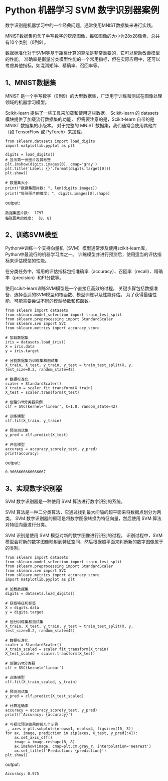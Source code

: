 # Python 机器学习 SVM 数字识别器案例

数字识别是机器学习中的一个经典问题，通常使用MNIST数据集来进行实践。

MNIST数据集包含了手写数字的灰度图像，每张图像的大小为28x28像素，总共有10个类别（0到9）。

数据标准化对于SVM等基于距离计算的算法是非常重要的，它可以帮助改善模型的性能。
准确率是衡量分类模型性能的一个常用指标，但在实际应用中，还可以考虑其他指标，如混淆矩阵、精确率、召回率等。

## 1、MNIST数据集
MNIST 是一个手写数字（0到9）的大型数据集，广泛用于训练和测试在图像处理领域的机器学习模型。

Scikit-learn 提供了一些工具来加载和使用这些数据。
Scikit-learn 的 datasets 模块提供了加载流行数据集的功能，
但需要注意的是，Scikit-learn 自带的是 MNIST 数据集的小版本。
对于完整的 MNIST 数据集，我们通常会使用其他库（如 TensorFlow 或 PyTorch）来加载。

```text
from sklearn.datasets import load_digits
import matplotlib.pyplot as plt

digits = load_digits()
# 显示第一张图片及其标签
plt.imshow(digits.images[0], cmap='gray')
plt.title('Label: {}'.format(digits.target[0]))
plt.show()

# 数据集大小
print("数据集图片数: ", len(digits.images))
print("每张图片的维度: ", digits.images[0].shape)
```
output:
```text
数据集图片数:  1797
每张图片的维度:  (8, 8)
```

## 2、训练SVM模型
Python中训练一个支持向量机（SVM）模型通常涉及使用scikit-learn库，Python中最流行的机器学习库之一。
训练模型并进行预测后，使用适当的评估指标来评估模型的性能。

在分类任务中，常用的评估指标包括准确率（accuracy）、召回率（recall）、精确率（precision）和F1分数等。

使用scikit-learn训练SVM模型是一个直接且高效的过程。
关键步骤包括数据准备、选择合适的SVM模型和核函数、模型训练以及性能评估。
为了获得最佳性能，可能需要尝试不同的模型参数和核函数。

```text
from sklearn import datasets
from sklearn.model_selection import train_test_split
from sklearn.preprocessing import StandardScaler
from sklearn.svm import SVC
from sklearn.metrics import accuracy_score

# 加载数据集
iris = datasets.load_iris()
X = iris.data
y = iris.target

# 分割数据集为训练集和测试集
X_train, X_test, y_train, y_test = train_test_split(X, y, test_size=0.2, random_state=42)

# 数据标准化
scaler = StandardScaler()
X_train = scaler.fit_transform(X_train)
X_test = scaler.transform(X_test)

# 创建SVM分类器实例
clf = SVC(kernel='linear', C=1.0, random_state=42)

# 训练模型
clf.fit(X_train, y_train)

# 预测测试集
y_pred = clf.predict(X_test)

# 评估模型
accuracy = accuracy_score(y_test, y_pred)
print(accuracy)
```
output:
```text
0.9666666666666667
```

## 3、实现数字识别器
SVM 数字识别器是一种使用 SVM 算法进行数字识别的系统。

SVM 算法是一种二分类算法，它通过找到最大间隔的超平面来将数据点划分为两类。
SVM 数字识别器的原理是将数字图像转换为特征向量，然后使用 SVM 算法对特征向量进行分类。

SVM 识别是使用 SVM 模型对新的数字图像进行识别的过程。
识别过程中，SVM 模型会将新的数字图像映射到特征空间，然后根据超平面来判断新的数字图像属于的类别。

```text
from sklearn import datasets
from sklearn.model_selection import train_test_split
from sklearn.preprocessing import StandardScaler
from sklearn.svm import SVC
from sklearn.metrics import accuracy_score
import matplotlib.pyplot as plt

# 加载数据集
digits = datasets.load_digits()

# 获取特征和标签
X = digits.data
y = digits.target

# 划分训练集和测试集
X_train, X_test, y_train, y_test = train_test_split(X, y, test_size=0.2, random_state=42)

# 数据标准化
scaler = StandardScaler()
X_train_scaled = scaler.fit_transform(X_train)
X_test_scaled = scaler.transform(X_test)

# 创建SVM分类器
clf = SVC(kernel='linear')

# 训练模型
clf.fit(X_train_scaled, y_train)

# 预测测试集
y_pred = clf.predict(X_test_scaled)

# 计算准确率
accuracy = accuracy_score(y_test, y_pred)
print(f'Accuracy: {accuracy}')

# 可视化预测结果的前几个示例
_, axes = plt.subplots(nrows=1, ncols=4, figsize=(10, 3))
for ax, image, prediction in zip(axes, X_test, y_pred[:4]):
    ax.set_axis_off()
    image = image.reshape(8, 8)
    ax.imshow(image, cmap=plt.cm.gray_r, interpolation='nearest')
    ax.set_title(f'Prediction: {prediction}')
plt.show()
```
output:
```text
Accuracy: 0.975
```